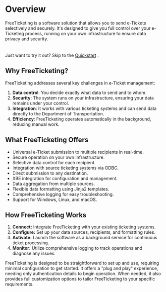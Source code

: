 # Overview

FreeTicketing is a software solution that allows you to send e-Tickets selectively and securely. It's designed to give you full control over your e-Ticketing process, running on your own infrastructure to ensure data privacy and security.

<div class="tip custom-block" style="padding-top: 8px">

Just want to try it out? Skip to the [Quickstart](./prerequisites.md) .

</div>

## Why FreeTicketing?

FreeTicketing addresses several key challenges in e-Ticket management:

1. **Data control**: You decide exactly what data to send and to whom.
2. **Security**: The system runs on your infrastructure, ensuring your data remains under your control.
3. **Integration**: It works with various ticketing systems and can send data directly to the Department of Transportation.
4. **Efficiency**: FreeTicketing operates automatically in the background, reducing manual work.

## What FreeTicketing Offers

- Universal e-Ticket submission to multiple recipients in real-time.
- Secure operation on your own infrastructure.
- Selective data control for each recipient.
- Integration with source ticketing systems via ODBC.
- Direct submission to any destination.
- XBE integration for configuration and management.
- Data aggregation from multiple sources.
- Flexible data formatting using Jinja2 templates.
- Comprehensive logging for easy troubleshooting.
- Support for Windows, Linux, and macOS.

## How FreeTicketing Works

1. **Connect:** Integrate FreeTicketing with your existing ticketing systems.
2. **Configure:** Set up your data sources, recipients, and formatting rules.
3. **Activate:** Launch the software as a background service for continuous ticket processing.
4. **Monitor:** Utilize comprehensive logging to track operations and diagnose any issues.

FreeTicketing is designed to be straightforward to set up and use, requiring minimal configuration to get started. It offers a "plug and play" experience, needing only authentication details to begin operation. When needed, it also provides full customization options to tailor FreeTicketing to your specific requirements.
